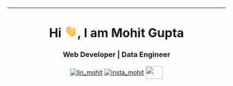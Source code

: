 <hr>
<h1 align="center">Hi <img src="https://raw.githubusercontent.com/ABSphreak/ABSphreak/master/gifs/Hi.gif" width="30px">, I am Mohit Gupta </h1>
<h3 align="center">Web Developer | Data Engineer </h3>
<p align="center">
<a href="https://www.linkedin.com/in/mohit-gupta-114711178/" target="blank"><img align="center" src="https://image.flaticon.com/icons/png/128/174/174857.png" alt="lin_mohit" height="30" width="40" /></a>  
<a href="https://www.instagram.com/_mohit15_/" target="blank"><img align="center" src="https://image.flaticon.com/icons/png/128/174/174855.png" alt="insta_mohit" height="30" width="40" /></a>
<a href = "mailto: guptamohit1504@gmail.com"><img align="center" src="https://seeklogo.com/images/G/gmail-new-2020-logo-32DBE11BB4-seeklogo.com.png" height="30" width="40" /></a>
</p>
